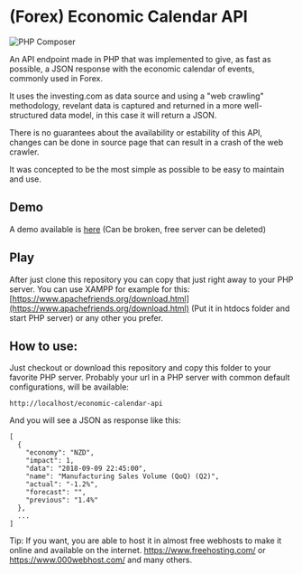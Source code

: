 (Forex) Economic Calendar API
==========================
![PHP Composer](https://github.com/andrevlima/economic-calendar-api/workflows/PHP%20Composer/badge.svg)

An API endpoint made in PHP that was implemented to give, as fast as possible, a JSON response with the economic calendar of events, commonly used in Forex.

It uses the investing.com as data source and using a "web crawling" methodology,
revelant data is captured and returned in a more well-structured data model, in this
case it will return a JSON.

There is no guarantees about the availability or estability of this API, changes
can be done in source page that can result in a crash of the web crawler.

It was concepted to be the most simple as possible to be easy to maintain and use.

## Demo
A demo available is [here](https://forexcalendarjson.000webhostapp.com/) (Can be broken, free server can be deleted)

## Play

After just clone this repository you can copy that just right away to your PHP server.
You can use XAMPP for example for this: [https://www.apachefriends.org/download.html](https://www.apachefriends.org/download.html)
(Put it in htdocs folder and start PHP server) or any other you prefer.

## How to use:

Just checkout or download this repository and copy this folder to your favorite PHP server. Probably your url in a PHP server with common default configurations, will be available:

```
http://localhost/economic-calendar-api
```
And you will see a JSON as response like this:
```
[
  {
    "economy": "NZD",
    "impact": 1,
    "data": "2018-09-09 22:45:00",
    "name": "Manufacturing Sales Volume (QoQ) (Q2)",
    "actual": "-1.2%",
    "forecast": "",
    "previous": "1.4%"
  },
  ...
]
```
Tip: If you want, you are able to host it in almost free webhosts to make it online and available on the internet. 
https://www.freehosting.com/ or https://www.000webhost.com/ and many others.
